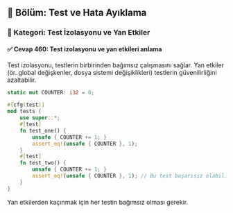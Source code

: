 ## 📘 Bölüm: Test ve Hata Ayıklama  
### 🔹 Kategori: Test İzolasyonu ve Yan Etkiler  
#### ✅ Cevap 460: Test izolasyonu ve yan etkileri anlama

Test izolasyonu, testlerin birbirinden bağımsız çalışmasını sağlar. Yan etkiler (ör. global değişkenler, dosya sistemi değişiklikleri) testlerin güvenilirliğini azaltabilir.

```rust
static mut COUNTER: i32 = 0;

#[cfg(test)]
mod tests {
    use super::*;
    #[test]
    fn test_one() {
        unsafe { COUNTER += 1; }
        assert_eq!(unsafe { COUNTER }, 1);
    }
    #[test]
    fn test_two() {
        unsafe { COUNTER += 1; }
        assert_eq!(unsafe { COUNTER }, 1); // Bu test başarısız olabilir!
    }
}
```

Yan etkilerden kaçınmak için her testin bağımsız olması gerekir.
